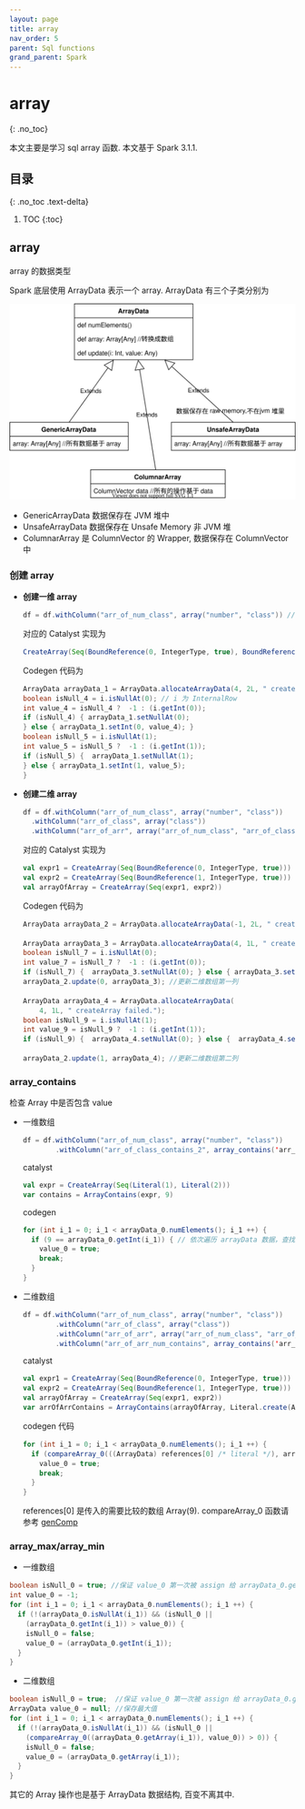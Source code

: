 ```yaml
---
layout: page
title: array
nav_order: 5
parent: Sql functions
grand_parent: Spark
---
```


# array
{: .no_toc}

本文主要是学习 sql array 函数. 本文基于 Spark 3.1.1.

## 目录
{: .no_toc .text-delta}

1. TOC
{:toc}

## array

array 的数据类型

Spark 底层使用 ArrayData 表示一个 array. ArrayData 有三个子类分别为

![functions](/docs/spark/sql-functions/array/functions.svg)

- GenericArrayData 数据保存在 JVM 堆中
- UnsafeArrayData 数据保存在 Unsafe Memory 非 JVM 堆
- ColumnarArray 是 ColumnVector 的 Wrapper, 数据保存在 ColumnVector中

### 创建 array

- **创建一维 array**

  ``` scala
  df = df.withColumn("arr_of_num_class", array("number", "class")) //arr_of_num_class包含 number, class 列
  ```

  对应的 Catalyst 实现为

  ``` scala
  CreateArray(Seq(BoundReference(0, IntegerType, true), BoundReference(1, IntegerType, true)))
  ```

  Codegen 代码为

  ``` java
  ArrayData arrayData_1 = ArrayData.allocateArrayData(4, 2L, " createArray failed."); //生成 ArrayData
  boolean isNull_4 = i.isNullAt(0); // i 为 InternalRow
  int value_4 = isNull_4 ?  -1 : (i.getInt(0));
  if (isNull_4) { arrayData_1.setNullAt(0);
  } else { arrayData_1.setInt(0, value_4); }
  boolean isNull_5 = i.isNullAt(1);
  int value_5 = isNull_5 ?  -1 : (i.getInt(1));
  if (isNull_5) {  arrayData_1.setNullAt(1);
  } else { arrayData_1.setInt(1, value_5);
  }
  ```

- **创建二维 array**

  ``` scala
  df = df.withColumn("arr_of_num_class", array("number", "class"))
    .withColumn("arr_of_class", array("class"))
    .withColumn("arr_of_arr", array("arr_of_num_class", "arr_of_class")) //创建二维数组
  ```

  对应的 Catalyst 实现为

  ``` scala
  val expr1 = CreateArray(Seq(BoundReference(0, IntegerType, true)))
  val expr2 = CreateArray(Seq(BoundReference(1, IntegerType, true)))
  val arrayOfArray = CreateArray(Seq(expr1, expr2))
  ```

  Codegen 代码为

  ``` java
  ArrayData arrayData_2 = ArrayData.allocateArrayData(-1, 2L, " createArray failed.");// 二维数组

  ArrayData arrayData_3 = ArrayData.allocateArrayData(4, 1L, " createArray failed."); // InternalRow 第一列数据生成一维数组
  boolean isNull_7 = i.isNullAt(0);
  int value_7 = isNull_7 ?  -1 : (i.getInt(0));
  if (isNull_7) {  arrayData_3.setNullAt(0); } else { arrayData_3.setInt(0, value_7);  }
  arrayData_2.update(0, arrayData_3); //更新二维数组第一列

  ArrayData arrayData_4 = ArrayData.allocateArrayData(
      4, 1L, " createArray failed.");
  boolean isNull_9 = i.isNullAt(1);
  int value_9 = isNull_9 ?  -1 : (i.getInt(1));
  if (isNull_9) {  arrayData_4.setNullAt(0); } else {  arrayData_4.setInt(0, value_9);  }

  arrayData_2.update(1, arrayData_4); //更新二维数组第二列
  ```

### array_contains

检查 Array 中是否包含 value

- 一维数组

  ``` scala
  df = df.withColumn("arr_of_num_class", array("number", "class"))
          .withColumn("arr_of_class_contains_2", array_contains('arr_of_num_class, 2))
  ```

  catalyst

  ``` scala
  val expr = CreateArray(Seq(Literal(1), Literal(2)))
  var contains = ArrayContains(expr, 9)
  ```

  codegen

  ``` java
  for (int i_1 = 0; i_1 < arrayData_0.numElements(); i_1 ++) {
    if (9 == arrayData_0.getInt(i_1)) { // 依次遍历 arrayData 数据，查找是否有 1
      value_0 = true;
      break;
    }
  }
  ```

- 二维数组

  ``` scala
  df = df.withColumn("arr_of_num_class", array("number", "class"))
          .withColumn("arr_of_class", array("class"))
          .withColumn("arr_of_arr", array("arr_of_num_class", "arr_of_class"))
          .withColumn("arr_of_arr_num_contains", array_contains('arr_of_arr, Array(1001, 2)))
  ```

  catalyst

  ``` scala
  val expr1 = CreateArray(Seq(BoundReference(0, IntegerType, true)))
  val expr2 = CreateArray(Seq(BoundReference(1, IntegerType, true)))
  val arrayOfArray = CreateArray(Seq(expr1, expr2))
  var arrOfArrContains = ArrayContains(arrayOfArray, Literal.create(Array(9)))
  ```

  codegen 代码

  ``` java
  for (int i_1 = 0; i_1 < arrayData_0.numElements(); i_1 ++) {
    if (compareArray_0(((ArrayData) references[0] /* literal */), arrayData_0.getArray(i_1)) == 0) {
      value_0 = true;
      break;
    }
  }
  ```

  references[0] 是传入的需要比较的数组 Array(9). compareArray_0 函数请参考 [genComp](/docs/spark/codegen/codegen-context/codegencontext2.html#gencomp)

### array_max/array_min

- 一维数组

``` java
boolean isNull_0 = true; //保证 value_0 第一次被 assign 给 arrayData_0.getInt(0)
int value_0 = -1;
for (int i_1 = 0; i_1 < arrayData_0.numElements(); i_1 ++) {
  if (!(arrayData_0.isNullAt(i_1)) && (isNull_0 ||
    (arrayData_0.getInt(i_1)) > value_0)) {
    isNull_0 = false;
    value_0 = (arrayData_0.getInt(i_1));
  }
}
```

- 二维数组

``` java
boolean isNull_0 = true;  //保证 value_0 第一次被 assign 给 arrayData_0.getInt(0)
ArrayData value_0 = null; //保存最大值
for (int i_1 = 0; i_1 < arrayData_0.numElements(); i_1 ++) {
  if (!(arrayData_0.isNullAt(i_1)) && (isNull_0 ||
    (compareArray_0((arrayData_0.getArray(i_1)), value_0)) > 0)) {
    isNull_0 = false;
    value_0 = (arrayData_0.getArray(i_1)); 
  }
}
```

其它的 Array 操作也是基于 ArrayData 数据结构, 百变不离其中.
